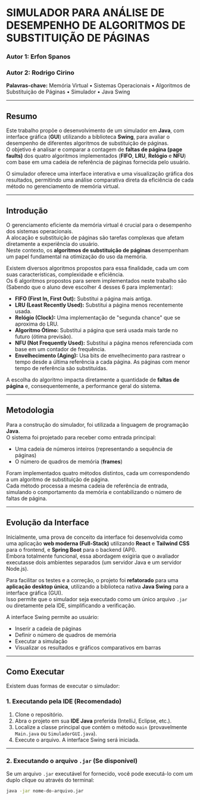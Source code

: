 # SIMULADOR PARA ANÁLISE DE DESEMPENHO DE ALGORITMOS DE SUBSTITUIÇÃO DE PÁGINAS

### Autor 1: Erfon Spanos  
### Autor 2: Rodrigo Cirino  

**Palavras-chave:** Memória Virtual • Sistemas Operacionais • Algoritmos de Substituição de Páginas • Simulador • Java Swing  

---

## Resumo

Este trabalho propõe o desenvolvimento de um simulador em **Java**, com interface gráfica (**GUI**) utilizando a biblioteca **Swing**, para avaliar o desempenho de diferentes algoritmos de substituição de páginas.  
O objetivo é analisar e comparar a contagem de **faltas de página (page faults)** dos quatro algoritmos implementados (**FIFO**, **LRU**, **Relógio** e **NFU**) com base em uma cadeia de referência de páginas fornecida pelo usuário.  

O simulador oferece uma interface interativa e uma visualização gráfica dos resultados, permitindo uma análise comparativa direta da eficiência de cada método no gerenciamento de memória virtual.

---

## Introdução

O gerenciamento eficiente da memória virtual é crucial para o desempenho dos sistemas operacionais.  
A alocação e substituição de páginas são tarefas complexas que afetam diretamente a experiência do usuário.  
Neste contexto, os **algoritmos de substituição de páginas** desempenham um papel fundamental na otimização do uso da memória.

Existem diversos algoritmos propostos para essa finalidade, cada um com suas características, complexidade e eficiência.  
Os 6 algoritmos propostos para serem implementados neste trabalho são (Sabendo que o aluno deve escolher 4 desses 6 para implementar):

- **FIFO (First In, First Out):** Substitui a página mais antiga.  
- **LRU (Least Recently Used):** Substitui a página menos recentemente usada.  
- **Relógio (Clock):** Uma implementação de "segunda chance" que se aproxima do LRU.
- **Algoritmo Ótimo:** Substitui a página que será usada mais tarde no futuro (ótima previsão). 
- **NFU (Not Frequently Used):** Substitui a página menos referenciada com base em um contador de frequência.
- **Envelhecimento (Aging):** Usa bits de envelhecimento para rastrear o tempo desde a última referência a cada página. As páginas com menor tempo de referência são substituídas.

A escolha do algoritmo impacta diretamente a quantidade de **faltas de página** e, consequentemente, a performance geral do sistema.

---

## Metodologia

Para a construção do simulador, foi utilizada a linguagem de programação **Java**.  
O sistema foi projetado para receber como entrada principal:

- Uma cadeia de números inteiros (representando a sequência de páginas)  
- O número de quadros de memória (**frames**)  

Foram implementados quatro métodos distintos, cada um correspondendo a um algoritmo de substituição de página.  
Cada método processa a mesma cadeia de referência de entrada, simulando o comportamento da memória e contabilizando o número de faltas de página.

---

## Evolução da Interface

Inicialmente, uma prova de conceito da interface foi desenvolvida como uma aplicação **web moderna (Full-Stack)** utilizando **React** e **Tailwind CSS** para o frontend, e **Spring Boot** para o backend (API).  
Embora totalmente funcional, essa abordagem exigiria que o avaliador executasse dois ambientes separados (um servidor Java e um servidor Node.js).

Para facilitar os testes e a correção, o projeto foi **refatorado** para uma **aplicação desktop única**, utilizando a biblioteca nativa **Java Swing** para a interface gráfica (GUI).  
Isso permite que o simulador seja executado como um único arquivo `.jar` ou diretamente pela IDE, simplificando a verificação.

A interface Swing permite ao usuário:

- Inserir a cadeia de páginas  
- Definir o número de quadros de memória  
- Executar a simulação  
- Visualizar os resultados e gráficos comparativos em barras  

---

## Como Executar

Existem duas formas de executar o simulador:

### 1. Executando pela IDE (Recomendado)

1. Clone o repositório.  
2. Abra o projeto em sua **IDE Java** preferida (IntelliJ, Eclipse, etc.).  
3. Localize a classe principal que contém o método `main` (provavelmente `Main.java` ou `SimuladorGUI.java`).  
4. Execute o arquivo. A interface Swing será iniciada.

---

### 2. Executando o arquivo `.jar` (Se disponível)

Se um arquivo `.jar` executável for fornecido, você pode executá-lo com um duplo clique ou através do terminal:

```bash
java -jar nome-do-arquivo.jar
